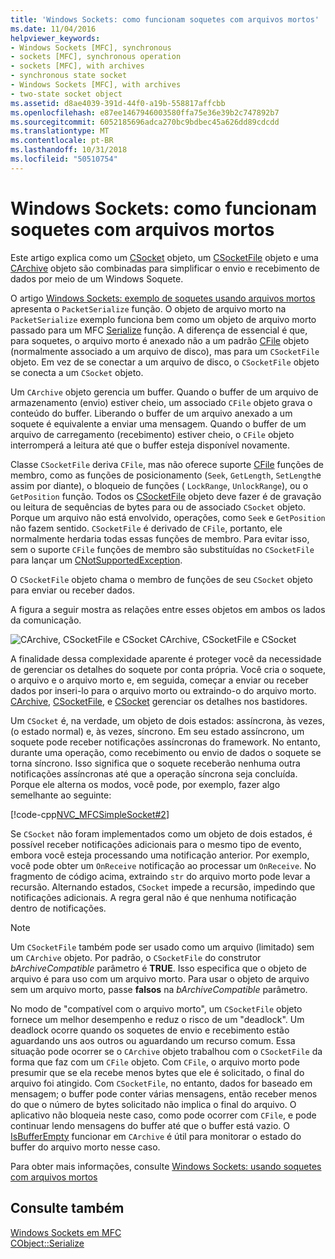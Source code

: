```yaml
---
title: 'Windows Sockets: como funcionam soquetes com arquivos mortos'
ms.date: 11/04/2016
helpviewer_keywords:
- Windows Sockets [MFC], synchronous
- sockets [MFC], synchronous operation
- sockets [MFC], with archives
- synchronous state socket
- Windows Sockets [MFC], with archives
- two-state socket object
ms.assetid: d8ae4039-391d-44f0-a19b-558817affcbb
ms.openlocfilehash: e87ee1467946003580ffa75e36e39b2c747892b7
ms.sourcegitcommit: 6052185696adca270bc9bdbec45a626dd89cdcdd
ms.translationtype: MT
ms.contentlocale: pt-BR
ms.lasthandoff: 10/31/2018
ms.locfileid: "50510754"
---
```

# <a name="windows-sockets-how-sockets-with-archives-work"></a>Windows Sockets: como funcionam soquetes com arquivos mortos

Este artigo explica como um [CSocket](../mfc/reference/csocket-class.md) objeto, um [CSocketFile](../mfc/reference/csocketfile-class.md) objeto e uma [CArchive](../mfc/reference/carchive-class.md) objeto são combinadas para simplificar o envio e recebimento de dados por meio de um Windows Soquete.

O artigo [Windows Sockets: exemplo de soquetes usando arquivos mortos](../mfc/windows-sockets-example-of-sockets-using-archives.md) apresenta o `PacketSerialize` função. O objeto de arquivo morto na `PacketSerialize` exemplo funciona bem como um objeto de arquivo morto passado para um MFC [Serialize](../mfc/reference/cobject-class.md#serialize) função. A diferença de essencial é que, para soquetes, o arquivo morto é anexado não a um padrão [CFile](../mfc/reference/cfile-class.md) objeto (normalmente associado a um arquivo de disco), mas para um `CSocketFile` objeto. Em vez de se conectar a um arquivo de disco, o `CSocketFile` objeto se conecta a um `CSocket` objeto.

Um `CArchive` objeto gerencia um buffer. Quando o buffer de um arquivo de armazenamento (envio) estiver cheio, um associado `CFile` objeto grava o conteúdo do buffer. Liberando o buffer de um arquivo anexado a um soquete é equivalente a enviar uma mensagem. Quando o buffer de um arquivo de carregamento (recebimento) estiver cheio, o `CFile` objeto interromperá a leitura até que o buffer esteja disponível novamente.

Classe `CSocketFile` deriva `CFile`, mas não oferece suporte [CFile](../mfc/reference/cfile-class.md) funções de membro, como as funções de posicionamento (`Seek`, `GetLength`, `SetLength`e assim por diante), o bloqueio de funções ( `LockRange`, `UnlockRange`), ou o `GetPosition` função. Todos os [CSocketFile](../mfc/reference/csocketfile-class.md) objeto deve fazer é de gravação ou leitura de sequências de bytes para ou de associado `CSocket` objeto. Porque um arquivo não está envolvido, operações, como `Seek` e `GetPosition` não fazem sentido. `CSocketFile` é derivado de `CFile`, portanto, ele normalmente herdaria todas essas funções de membro. Para evitar isso, sem o suporte `CFile` funções de membro são substituídas no `CSocketFile` para lançar um [CNotSupportedException](../mfc/reference/cnotsupportedexception-class.md).

O `CSocketFile` objeto chama o membro de funções de seu `CSocket` objeto para enviar ou receber dados.

A figura a seguir mostra as relações entre esses objetos em ambos os lados da comunicação.

![CArchive, CSocketFile e CSocket](../mfc/media/vc38ia1.gif "vc38ia1") CArchive, CSocketFile e CSocket

A finalidade dessa complexidade aparente é proteger você da necessidade de gerenciar os detalhes do soquete por conta própria. Você cria o soquete, o arquivo e o arquivo morto e, em seguida, começar a enviar ou receber dados por inseri-lo para o arquivo morto ou extraindo-o do arquivo morto. [CArchive](../mfc/reference/carchive-class.md), [CSocketFile](../mfc/reference/csocketfile-class.md), e [CSocket](../mfc/reference/csocket-class.md) gerenciar os detalhes nos bastidores.

Um `CSocket` é, na verdade, um objeto de dois estados: assíncrona, às vezes, (o estado normal) e, às vezes, síncrono. Em seu estado assíncrono, um soquete pode receber notificações assíncronas do framework. No entanto, durante uma operação, como recebimento ou envio de dados o soquete se torna síncrono. Isso significa que o soquete receberão nenhuma outra notificações assíncronas até que a operação síncrona seja concluída. Porque ele alterna os modos, você pode, por exemplo, fazer algo semelhante ao seguinte:

[!code-cpp[NVC_MFCSimpleSocket#2](../mfc/codesnippet/cpp/windows-sockets-how-sockets-with-archives-work_1.cpp)]

Se `CSocket` não foram implementados como um objeto de dois estados, é possível receber notificações adicionais para o mesmo tipo de evento, embora você esteja processando uma notificação anterior. Por exemplo, você pode obter um `OnReceive` notificação ao processar um `OnReceive`. No fragmento de código acima, extraindo `str` do arquivo morto pode levar a recursão. Alternando estados, `CSocket` impede a recursão, impedindo que notificações adicionais. A regra geral não é que nenhuma notificação dentro de notificações.

> [!NOTE]
>  Um `CSocketFile` também pode ser usado como um arquivo (limitado) sem um `CArchive` objeto. Por padrão, o `CSocketFile` do construtor *bArchiveCompatible* parâmetro é **TRUE**. Isso especifica que o objeto de arquivo é para uso com um arquivo morto. Para usar o objeto de arquivo sem um arquivo morto, passe **falsos** na *bArchiveCompatible* parâmetro.

No modo de "compatível com o arquivo morto", um `CSocketFile` objeto fornece um melhor desempenho e reduz o risco de um "deadlock". Um deadlock ocorre quando os soquetes de envio e recebimento estão aguardando uns aos outros ou aguardando um recurso comum. Essa situação pode ocorrer se o `CArchive` objeto trabalhou com o `CSocketFile` da forma que faz com um `CFile` objeto. Com `CFile`, o arquivo morto pode presumir que se ela recebe menos bytes que ele é solicitado, o final do arquivo foi atingido. Com `CSocketFile`, no entanto, dados for baseado em mensagem; o buffer pode conter várias mensagens, então receber menos do que o número de bytes solicitado não implica o final do arquivo. O aplicativo não bloqueia neste caso, como pode ocorrer com `CFile`, e pode continuar lendo mensagens do buffer até que o buffer está vazio. O [IsBufferEmpty](../mfc/reference/carchive-class.md#isbufferempty) funcionar em `CArchive` é útil para monitorar o estado do buffer do arquivo morto nesse caso.

Para obter mais informações, consulte [Windows Sockets: usando soquetes com arquivos mortos](../mfc/windows-sockets-using-sockets-with-archives.md)

## <a name="see-also"></a>Consulte também

[Windows Sockets em MFC](../mfc/windows-sockets-in-mfc.md)<br/>
[CObject::Serialize](../mfc/reference/cobject-class.md#serialize)

